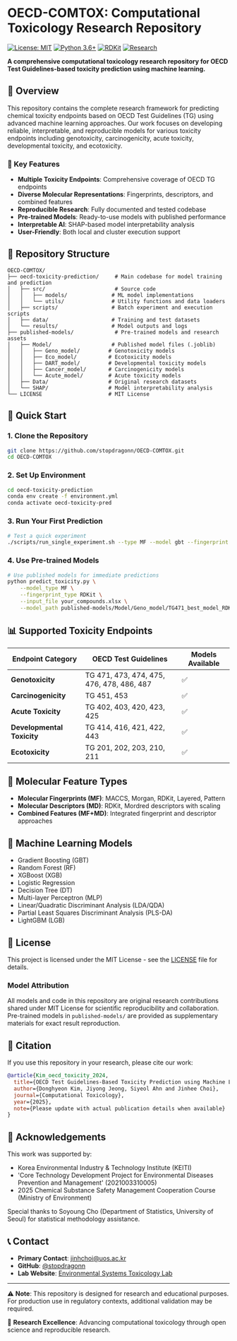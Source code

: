 # OECD-COMTOX: Computational Toxicology Research Repository

[![License: MIT](https://img.shields.io/badge/License-MIT-yellow.svg)](https://opensource.org/licenses/MIT)
[![Python 3.6+](https://img.shields.io/badge/python-3.6+-blue.svg)](https://www.python.org/downloads/)
[![RDKit](https://img.shields.io/badge/RDKit-2020.03+-green.svg)](https://www.rdkit.org/)
[![Research](https://img.shields.io/badge/Research-Computational%20Toxicology-blue.svg)](https://github.com/stopdragonn/OECD-COMTOX)

**A comprehensive computational toxicology research repository for OECD Test Guidelines-based toxicity prediction using machine learning.**

## 🔬 Overview

This repository contains the complete research framework for predicting chemical toxicity endpoints based on OECD Test Guidelines (TG) using advanced machine learning approaches. Our work focuses on developing reliable, interpretable, and reproducible models for various toxicity endpoints including genotoxicity, carcinogenicity, acute toxicity, developmental toxicity, and ecotoxicity.

### 🎯 Key Features

- **Multiple Toxicity Endpoints**: Comprehensive coverage of OECD TG endpoints
- **Diverse Molecular Representations**: Fingerprints, descriptors, and combined features
- **Reproducible Research**: Fully documented and tested codebase
- **Pre-trained Models**: Ready-to-use models with published performance
- **Interpretable AI**: SHAP-based model interpretability analysis
- **User-Friendly**: Both local and cluster execution support

## 📁 Repository Structure

```
OECD-COMTOX/
├── oecd-toxicity-prediction/     # Main codebase for model training and prediction
│   ├── src/                      # Source code
│   │   ├── models/              # ML model implementations
│   │   └── utils/               # Utility functions and data loaders
│   ├── scripts/                 # Batch experiment and execution scripts
│   ├── data/                    # Training and test datasets
│   └── results/                 # Model outputs and logs
├── published-models/             # Pre-trained models and research assets
│   ├── Model/                   # Published model files (.joblib)
│   │   ├── Geno_model/         # Genotoxicity models
│   │   ├── Eco_model/          # Ecotoxicity models
│   │   ├── DART_model/         # Developmental toxicity models
│   │   ├── Cancer_model/       # Carcinogenicity models
│   │   └── Acute_model/        # Acute toxicity models
│   ├── Data/                   # Original research datasets
│   └── SHAP/                   # Model interpretability analysis
└── LICENSE                     # MIT License
```

## 🚀 Quick Start

### 1. Clone the Repository
```bash
git clone https://github.com/stopdragonn/OECD-COMTOX.git
cd OECD-COMTOX
```

### 2. Set Up Environment
```bash
cd oecd-toxicity-prediction
conda env create -f environment.yml
conda activate oecd-toxicity-pred
```

### 3. Run Your First Prediction
```bash
# Test a quick experiment
./scripts/run_single_experiment.sh --type MF --model gbt --fingerprint Morgan --data TG201
```

### 4. Use Pre-trained Models
```bash
# Use published models for immediate predictions
python predict_toxicity.py \
    --model_type MF \
    --fingerprint_type RDKit \
    --input_file your_compounds.xlsx \
    --model_path published-models/Model/Geno_model/TG471_best_model_RDKit_lr.joblib
```

## 📊 Supported Toxicity Endpoints

| Endpoint Category | OECD Test Guidelines | Models Available |
|-------------------|---------------------|------------------|
| **Genotoxicity** | TG 471, 473, 474, 475, 476, 478, 486, 487 | ✅ |
| **Carcinogenicity** | TG 451, 453 | ✅ |
| **Acute Toxicity** | TG 402, 403, 420, 423, 425 | ✅ |
| **Developmental Toxicity** | TG 414, 416, 421, 422, 443 | ✅ |
| **Ecotoxicity** | TG 201, 202, 203, 210, 211 | ✅ |

## 🧪 Molecular Feature Types

- **Molecular Fingerprints (MF)**: MACCS, Morgan, RDKit, Layered, Pattern
- **Molecular Descriptors (MD)**: RDKit, Mordred descriptors with scaling
- **Combined Features (MF+MD)**: Integrated fingerprint and descriptor approaches

## 🎯 Machine Learning Models

- Gradient Boosting (GBT)
- Random Forest (RF)
- XGBoost (XGB)
- Logistic Regression
- Decision Tree (DT)
- Multi-layer Perceptron (MLP)
- Linear/Quadratic Discriminant Analysis (LDA/QDA)
- Partial Least Squares Discriminant Analysis (PLS-DA)
- LightGBM (LGB)

## 📄 License

This project is licensed under the MIT License - see the [LICENSE](LICENSE) file for details.

### Model Attribution

All models and code in this repository are original research contributions shared under MIT License for scientific reproducibility and collaboration. Pre-trained models in `published-models/` are provided as supplementary materials for exact result reproduction.

## 📖 Citation

If you use this repository in your research, please cite our work:

```bibtex
@article{Kim_oecd_toxicity_2024,
  title={OECD Test Guidelines-Based Toxicity Prediction using Machine Learning: A Comprehensive Study of Molecular Features and Model Performance},
  author={Donghyeon Kim, Jiyong Jeong, Siyeol Ahn and Jinhee Choi},
  journal={Computational Toxicology},
  year={2025},
  note={Please update with actual publication details when available}
}
```

## 🙏 Acknowledgements

This work was supported by:
- Korea Environmental Industry & Technology Institute (KEITI)
- 'Core Technology Development Project for Environmental Diseases Prevention and Management' (2021003310005)
- 2025 Chemical Substance Safety Management Cooperation Course (Ministry of Environment)

Special thanks to Soyoung Cho (Department of Statistics, University of Seoul) for statistical methodology assistance.

## 📞 Contact

- **Primary Contact**: [jinhchoi@uos.ac.kr](mailto:jinhchoi@uos.ac.kr)
- **GitHub**: [@stopdragonn](https://github.com/stopdragonn)
- **Lab Website**: [Environmental Systems Toxicology Lab](https://est.uos.ac.kr/)

---

⚠️ **Note**: This repository is designed for research and educational purposes. For production use in regulatory contexts, additional validation may be required.

🔬 **Research Excellence**: Advancing computational toxicology through open science and reproducible research.

